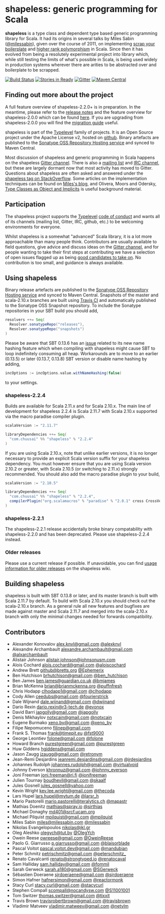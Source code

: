 # shapeless: generic programming for Scala

**shapeless** is a type class and dependent type based generic programming library for Scala. It had its origins in
several talks by Miles Sabin ([@milessabin][milessabin]), given over the course of 2011, on implementing [scrap your
boilerplate][syb] and [higher rank polymorphism][higherrank] in Scala. Since then it has evolved from being a resolutely
experimental project into library which, while still testing the limits of what's possible in Scala, is being used
widely in production systems wherever there are arities to be abstracted over and boilerplate to be scrapped. 

[![Build Status](https://api.travis-ci.org/milessabin/shapeless.png?branch=scalajs-2.10.x)](https://travis-ci.org/milessabin/shapeless)
[![Stories in Ready](https://badge.waffle.io/milessabin/shapeless.png?label=Ready)](https://waffle.io/milessabin/shapeless)
[![Gitter](https://badges.gitter.im/Join%20Chat.svg)](https://gitter.im/milessabin/shapeless)
[![Maven Central](https://img.shields.io/maven-central/v/com.chuusai/shapeless_2.11.svg)](https://maven-badges.herokuapp.com/maven-central/com.chuusai/shapeless_2.11)

## Finding out more about the project

A full feature overview of shapeless-2.2.0+ is in preparation. In the meantime, please refer to the
[release notes][relnotes220] and the feature overview for shapeless-2.0.0 which can be found [here][features200]. If you
are upgrading from shapeless-2.0.0 you will find the [migration guide][migration210] useful.

shapeless is part of the [Typelevel][typelevel] family of projects. It is an Open Source project under the Apache
License v2, hosted on [github][source]. Binary artefacts are published to the
[Sonatype OSS Repository Hosting service][sonatype] and synced to Maven Central.

Most discussion of shapeless and generic programming in Scala happens on the shapeless [Gitter channel][gitter]. There
is also a [mailing list][group] and [IRC channel][irc], but these are largely dormant now that most activity has moved
to Gitter. Questions about shapeless are often asked and answered under the [shapeless tag on StackOverflow][so]. Some
articles on the implementation techniques can be found on [Miles's blog][blog], and Olivera, Moors and Odersky, [Type
Classes as Object and Implicits][tcoi] is useful background material.

[features200]: https://github.com/milessabin/shapeless/wiki/Feature-overview:-shapeless-2.0.0
[relnotes]: https://github.com/milessabin/shapeless/wiki/Release-notes:-shapeless-2.0.0
[relnotes220]: https://github.com/milessabin/shapeless/wiki/Release-notes:-shapeless-2.2.0
[migration]: https://github.com/milessabin/shapeless/wiki/Migration-guide:-shapeless-1.2.4-to-2.0.0 
[migration210]: https://github.com/milessabin/shapeless/wiki/Migration-guide:-shapeless-2.0.0-to-2.1.0 
[milessabin]: https://twitter.com/milessabin
[syb]: http://research.microsoft.com/en-us/um/people/simonpj/papers/hmap/
[higherrank]: http://camlunity.ru/swap/ocaml/Sexy%20Types.pdf
[typelevel]: http://typelevel.org/
[scalaz]: https://github.com/scalaz/scalaz
[spire]: https://github.com/non/spire
[tcoi]: http://ropas.snu.ac.kr/~bruno/papers/TypeClasses.pdf
[source]: https://github.com/milessabin/shapeless
[sonatype]: https://oss.sonatype.org/index.html#nexus-search;quick~shapeless
[wiki]: https://github.com/milessabin/shapeless/wiki
[group]: https://groups.google.com/group/typelevel
[so]: http://stackoverflow.com/questions/tagged/shapeless
[gitter]: https://gitter.im/milessabin/shapeless
[irc]: http://webchat.freenode.net?channels=%23shapeless
[blog]: http://milessabin.com/blog

## Participation

The shapeless project supports the [Typelevel][typelevel] [code of conduct][codeofconduct] and wants all of its
channels (mailing list, Gitter, IRC, github, etc.) to be welcoming environments for everyone.

Whilst shapeless is a somewhat "advanced" Scala library, it is a lot more approachable than many people think.
Contributors are usually available to field questions, give advice and discuss ideas on the [Gitter channel][gitter],
and for people wanting to take their first steps at contributing we have a selection of open issues flagged up as
being [good candidates to take on][lowhangingfruit]. No contribution is too small, and guidance is always available.

[codeofconduct]: http://typelevel.org/conduct.html
[lowhangingfruit]: https://github.com/milessabin/shapeless/issues?q=is%3Aopen+is%3Aissue+label%3A%22Low+hanging+fruit%22

## Using shapeless

Binary release artefacts are published to the [Sonatype OSS Repository Hosting service][sonatype] and synced to Maven
Central. Snapshots of the master and scala-2.10.x branches are built using [Travis CI][ci] and automatically published
to the Sonatype OSS Snapshot repository. To include the Sonatype repositories in your SBT build you should add,

```scala
resolvers ++= Seq(
  Resolver.sonatypeRepo("releases"),
  Resolver.sonatypeRepo("snapshots")
)
```

Please be aware that SBT 0.13.6 has an [issue][namehashing] related to its new name hashing feature which when
compiling with shapeless might cause SBT to loop indefinitely consuming all heap. Workarounds are to move to an
earlier (0.13.5) or later (0.13.7, 0.13.8) SBT version or disable name hashing by adding,

```scala
incOptions := incOptions.value.withNameHashing(false)
```

to your settings.

[ci]: https://travis-ci.org/milessabin/shapeless

### shapeless-2.2.4

Builds are available for Scala 2.11.x and for Scala 2.10.x. The main line of development for
shapeless 2.2.4 is Scala 2.11.7 with Scala 2.10.x supported via the macro paradise compiler plugin.

```scala
scalaVersion := "2.11.7"

libraryDependencies ++= Seq(
  "com.chuusai" %% "shapeless" % "2.2.4"
)
```

If you are using Scala 2.10.x, note that unlike earlier versions, it is no longer necessary to provide an explicit
Scala version suffix for your shapeless dependency. You must however ensure that you are using Scala version 2.10.2
or greater, with Scala 2.10.5 (or switching to 2.11.x) strongly recommended. You should also add the macro paradise
plugin to your build,

```scala
scalaVersion := "2.10.5"

libraryDependencies ++= Seq(
  "com.chuusai" %% "shapeless" % "2.2.4",
  compilerPlugin("org.scalamacros" % "paradise" % "2.0.1" cross CrossVersion.full)
)
```

### shapeless-2.2.1

The shapeless-2.2.1 release accidentally broke binary compatability with shapeless-2.2.0 and has been deprecated.
Please use shapeless-2.2.4 instead.

### Older releases

Please use a current release if possible. If unavoidable, you can find [usage information for older
releases][olderusage] on the shapeless wiki.

[olderusage]: https://github.com/milessabin/shapeless/wiki/Using-shapeless:-older-releases

## Building shapeless

shapeless is built with SBT 0.13.8 or later, and its master branch is built with Scala 2.11.7 by default. To build
with Scala 2.10.x you should check out the scala-2.10.x branch. As a general rule all new features and bugfixes are
made against master and Scala 2.11.7 and merged into the scala-2.10.x branch with only the minimal changes needed for
forwards compatibility.

[namehashing]: https://github.com/sbt/sbt/issues/1640

## Contributors

+ Alexander Konovalov <alex.knvl@gmail.com> [@alexknvl](https://twitter.com/alexknvl)
+ Alexandre Archambault <alexandre.archambault@gmail.com> [@alxarchambault](https://twitter.com/alxarchambault)
+ Alistair Johnson <alistair.johnson@johnsonusm.com>
+ Alois Cochard <alois.cochard@gmail.com> [@aloiscochard](https://twitter.com/aloiscochard)
+ Andrew Brett <github@bretts.org> [@Ephemerix](https://twitter.com/Ephemerix)
+ Ben Hutchison <brhutchison@gmail.com> [@ben_hutchison](https://twitter.com/ben_hutchison)
+ Ben James <ben.james@guardian.co.uk> [@bmjames](https://twitter.com/bmjames)
+ Brian McKenna <brian@brianmckenna.org> [@puffnfresh](https://twitter.com/puffnfresh)
+ Chris Hodapp <clhodapp1@gmail.com> [@clhodapp](https://twitter.com/clhodapp)
+ Cody Allen <ceedubs@gmail.com> [@fourierstrick](https://twitter.com/fourierstrick)
+ Dale Wijnand <dale.wijnand@gmail.com> [@dwijnand](https://twitter.com/dwijnand)
+ Dario Rexin <dario.rexin@r3-tech.de> [@evonox](https://twitter.com/evonox)
+ David Barri <japgolly@gmail.com> [@japgolly](https://twitter.com/japgolly)
+ Denis Mikhaylov <notxcain@gmail.com> [@notxcain](https://twitter.com/@notxcain)
+ Eugene Burmako <xeno.by@gmail.com> [@xeno_by](https://twitter.com/xeno_by)
+ Filipe Nepomuceno <filinep@gmail.com>
+ Frank S. Thomas <frank@timepit.eu> [@fst9000](https://twitter.com/fst9000)
+ George Leontiev <folone@gmail.com> [@folone](https://twitter.com/folone)
+ Howard Branch <purestgreen@gmail.com> [@purestgreen](https://twitter.com/purestgreen)
+ Huw Giddens <hgiddens@gmail.com>
+ Jason Zaugg <jzaugg@gmail.com> [@retronym](https://twitter.com/retronym)
+ Jean-Remi Desjardins <jeanremi.desjardins@gmail.com> [@jrdesjardins](https://twitter.com/jrdesjardins)
+ Johannes Rudolph <johannes.rudolph@gmail.com> [@virtualvoid](https://twitter.com/virtualvoid)
+ Johnny Everson <khronnuz@gmail.com> [@johnny_everson](https://twitter.com/johnny_everson)
+ Joni Freeman <joni.freeman@ri.fi> [@jonifreeman](https://twitter.com/jonifreeman)
+ Julien Tournay <boudhevil@gmail.com> [@skaalf](https://twitter.com/skaalf)
+ Jules Gosnell <jules_gosnell@yahoo.com>
+ Kevin Wright <kev.lee.wright@gmail.com> [@thecoda](https://twitter.com/thecoda)
+ Lars Hupel <lars.hupel@mytum.de> [@larsr_h](https://twitter.com/larsr_h)
+ Mario Pastorelli <mario.pastorelli@teralytics.ch> [@mapastr](https://twitter.com/mapastr)
+ Mathias Doenitz <mathias@spray.io> [@sirthias](https://twitter.com/sirthias)
+ Michael Donaghy <md401@srcf.ucam.org>
+ Michael Pilquist <mpilquist@gmail.com> [@mpilquist](https://twitter.com/mpilquist)
+ Miles Sabin <miles@milessabin.com> [@milessabin](https://twitter.com/milessabin)
+ Nikolas Evangelopoulos <nikolas@jkl.gr>
+ Oleg Aleshko <olegych@tut.by> [@OlegYch](https://twitter.com/OlegYch)
+ Owein Reese <owreese@gmail.com> [@OweinReese](https://twitter.com/OweinReese)
+ Paolo G. Giarrusso <p.giarrusso@gmail.com> [@blaisorblade](https://twitter.com/blaisorblade)
+ Pascal Voitot <pascal.voitot.dev@gmail.com> [@mandubian](https://twitter.com/mandubian)
+ Peter Schmitz <petrischmitz@gmail.com> [@peterschmitz\_](https://twitter.com/peterschmitz_)
+ Renato Cavalcanti <renato@strongtyped.io> [@renatocaval](https://twitter.com/renatocaval)
+ Sam Halliday <sam.halliday@gmail.com> [@fommil](https://twitter.com/fommil)
+ Sarah Gerweck <sarah.a180@gmail.com> [@SGerweck](https://twitter.com/SGerweck)
+ Sébastien Doeraene <sjrdoeraene@gmail.com> [@sjrdoeraene](https://twitter.com/sjrdoeraene)
+ Simon Hafner <hafnersimon@gmail.com> [@reactormonk](https://twitter.com/reactormonk)
+ Stacy Curl <stacy.curl@gmail.com> [@stacycurl](https://twitter.com/stacycurl)
+ Stephen Compall <scompall@nocandysw.com> [@S11001001](https://twitter.com/S11001001)
+ Tom Switzer <thomas.switzer@gmail.com> [@tixxit](https://twitter.com/tixxit)
+ Travis Brown <travisrobertbrown@gmail.com> [@travisbrown](https://twitter.com/travisbrown)
+ Vladimir Matveev <vladimir.matweev@gmail.com> [@netvlm](https://twitter.com/netvlm)
